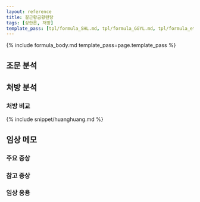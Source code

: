 ```yaml
---
layout: reference
title: 갈근황금황련탕
tags: [상한론, 처방]
template_pass: [tpl/formula_SHL.md, tpl/formula_GGYL.md, tpl/formula_etc.md]
---
```


{% include formula_body.md template_pass=page.template_pass %}

## 조문 분석


## 처방 분석


### 처방 비교

{% include snippet/huanghuang.md %}



## 임상 메모


### 주요 증상



### 참고 증상



### 임상 응용
